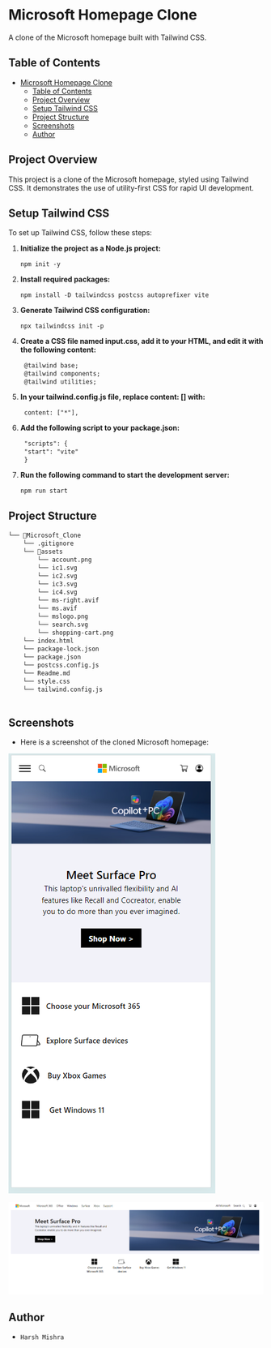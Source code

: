 # Microsoft Homepage Clone

A clone of the Microsoft homepage built with Tailwind CSS.

## Table of Contents

- [Microsoft Homepage Clone](#microsoft-homepage-clone)
  - [Table of Contents](#table-of-contents)
  - [Project Overview](#project-overview)
  - [Setup Tailwind CSS](#setup-tailwind-css)
  - [Project Structure](#project-structure)
  - [Screenshots](#screenshots)
  - [Author](#author)

## Project Overview

This project is a clone of the Microsoft homepage, styled using Tailwind CSS. It demonstrates the use of utility-first CSS for rapid UI development.

## Setup Tailwind CSS

To set up Tailwind CSS, follow these steps:

1. **Initialize the project as a Node.js project:**
   ```
   npm init -y
   ```

2. **Install required packages:**
    ```
    npm install -D tailwindcss postcss autoprefixer vite
    ```

3. **Generate Tailwind CSS configuration:**
   ```
   npx tailwindcss init -p

   ```

4. **Create a CSS file named input.css, add it to your HTML, and edit it with the following content:**
   ```
    @tailwind base;
    @tailwind components;
    @tailwind utilities;
   ```

5. **In your tailwind.config.js file, replace content: [] with:**
   ```
    content: ["*"],

   ```

6. **Add the following script to your package.json:**
   ```
    "scripts": {
    "start": "vite"
    }
   ```

7. **Run the following command to start the development server:**
   ```
   npm run start

   ```

## Project Structure

```
└── 📁Microsoft_Clone
    └── .gitignore
    └── 📁assets
        └── account.png
        └── ic1.svg
        └── ic2.svg
        └── ic3.svg
        └── ic4.svg
        └── ms-right.avif
        └── ms.avif
        └── mslogo.png
        └── search.svg
        └── shopping-cart.png
    └── index.html
    └── package-lock.json
    └── package.json
    └── postcss.config.js
    └── Readme.md
    └── style.css
    └── tailwind.config.js


```

## Screenshots

- Here is a screenshot of the cloned Microsoft homepage:

![alt text](image.png)


![alt text](image-1.png)

## Author

- ``` Harsh Mishra ```